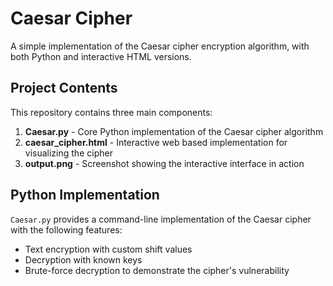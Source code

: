 # Caesar Cipher

A simple implementation of the Caesar cipher encryption algorithm, with both Python and interactive HTML versions.

## Project Contents

This repository contains three main components:

1. **Caesar.py** - Core Python implementation of the Caesar cipher algorithm
2. **caesar_cipher.html** - Interactive web based implementation for visualizing the cipher
3. **output.png** - Screenshot showing the interactive interface in action

## Python Implementation

`Caesar.py` provides a command-line implementation of the Caesar cipher with the following features:
- Text encryption with custom shift values
- Decryption with known keys
- Brute-force decryption to demonstrate the cipher's vulnerability





